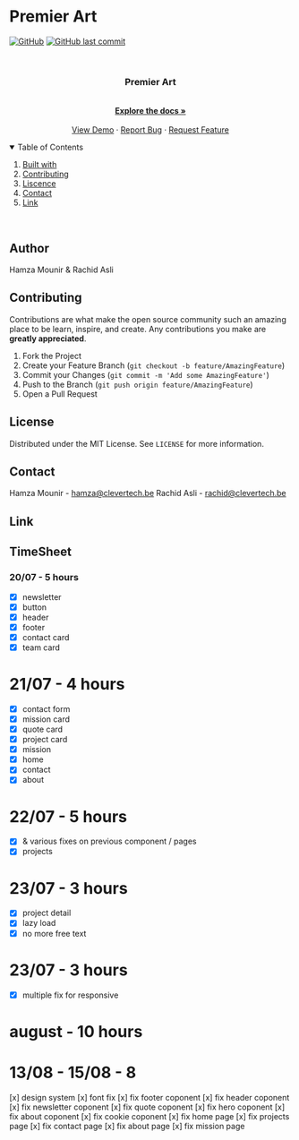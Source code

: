 # Premier Art

[![GitHub](https://img.shields.io/github/license/mashape/apistatus.svg)](https://github.com/clevertech-be/premier-art/blob/master/LICENSE)
[![GitHub last commit](https://img.shields.io/github/last-commit/google/skia.svg)](https://github.com/clevertech-be/premier-art/commits/master)

<br />
<p align="center">
  <h3 align="center">Premier Art</h3>

  <p align="center">
    <br />
    <a href="https://github.com/clevertech-be/premier-art/blob/master/README.md"><strong>Explore the docs »</strong></a>
    <br />
    <br />
    <a href="https://premier-art.be/">View Demo</a>
    ·
    <a href="https://github.com/clevertech-be/premier-art/issues">Report Bug</a>
    ·
    <a href="https://github.com/clevertech-be/premier-art/issues">Request Feature</a>
  </p>
</p>

<details open="open">
  <summary>Table of Contents</summary>
  <ol>
    <li><a href="#built with">Built with</a></li>
    <li><a href="#contributting">Contributing</a></li>
    <li><a href="#liscence">Liscence</a></li>
    <li><a href="#contact">Contact</a></li>
    <li><a href="#link">Link</a></li>
  </ol>
</details>

<br>

## Author

Hamza Mounir & Rachid Asli

## Contributing

Contributions are what make the open source community such an amazing place to be learn, inspire, and create. Any contributions you make are **greatly appreciated**.

1. Fork the Project
2. Create your Feature Branch (`git checkout -b feature/AmazingFeature`)
3. Commit your Changes (`git commit -m 'Add some AmazingFeature'`)
4. Push to the Branch (`git push origin feature/AmazingFeature`)
5. Open a Pull Request

## License

Distributed under the MIT License. See `LICENSE` for more information.

## Contact

Hamza Mounir - hamza@clevertech.be
Rachid Asli - rachid@clevertech.be

## Link

## TimeSheet

### 20/07 - 5 hours

- [x] newsletter
- [x] button
- [x] header
- [x] footer
- [x] contact card
- [x] team card

# 21/07 - 4 hours

- [x] contact form
- [x] mission card
- [x] quote card
- [x] project card
- [x] mission
- [x] home
- [x] contact
- [x] about

# 22/07 - 5 hours

- [x] & various fixes on previous component / pages
- [x] projects

# 23/07 - 3 hours

- [x] project detail
- [x] lazy load
- [x] no more free text

# 23/07 - 3 hours

- [x] multiple fix for responsive

# august - 10 hours

# 13/08 - 15/08 - 8

[x] design system
[x] font fix
[x] fix footer coponent
[x] fix header coponent
[x] fix newsletter coponent
[x] fix quote coponent
[x] fix hero coponent
[x] fix about coponent
[x] fix cookie coponent
[x] fix home page
[x] fix projects page
[x] fix contact page
[x] fix about page
[x] fix mission page
